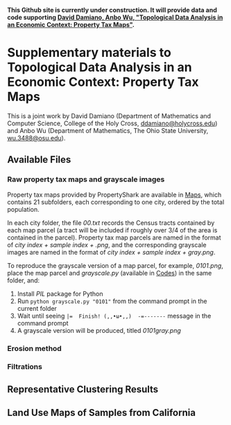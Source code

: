 __This Github site is currently under construction. It will provide data and code supporting [David Damiano, Anbo Wu, "Topological Data Analysis in an Economic Context: Property Tax Maps"](https://ieeexplore.ieee.org/document/9671276).__

# Supplementary materials to Topological Data Analysis in an Economic Context: Property Tax Maps
This is a joint work by David Damiano (Department of Mathematics and Computer Science, College of the Holy Cross, ddamiano@holycross.edu) and Anbo Wu (Department of Mathematics, The Ohio State University, wu.3488@osu.edu).
## Available Files
### Raw property tax maps and grayscale images
Property tax maps provided by PropertyShark are available in [Maps](/Maps), which contains 21 subfolders, each corresponding to one city, ordered by the total population. 

In each city folder, the file _00.txt_ records the Census tracts contained by each map parcel (a tract will be included if roughly over 3/4 of the area is contained in the parcel). Property tax map parcels are named in the format of _city index + sample index + .png_, and the corresponding grayscale images are named in the format of _city index + sample index + gray.png_.

To reproduce the grayscale version of a map parcel, for example, _0101.png_, place the map parcel and _grayscale.py_ (available in [Codes](/Codes)) in the same folder, and:
1. Install _PIL_ package for Python
2. Run `python grayscale.py "0101"` from the command prompt in the current folder
3. Wait until seeing `|=  Finish! (,,•ω•,,)  -=-------` message in the command prompt
4. A grayscale version will be produced, titled _0101gray.png_

### Erosion method

### Filtrations


## Representative Clustering Results

## Land Use Maps of Samples from California
